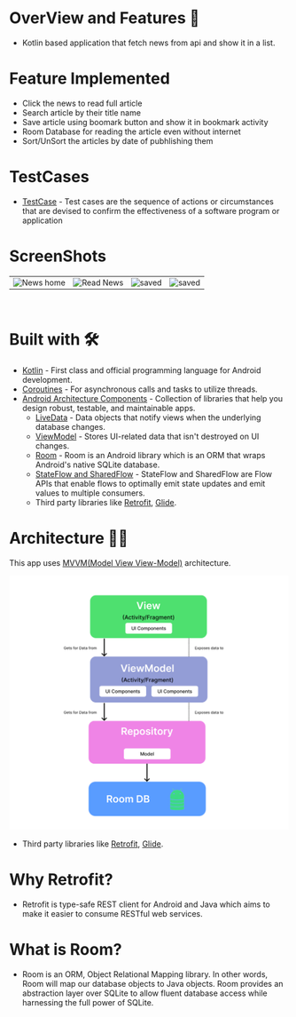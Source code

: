 # OverView and Features 📰
* Kotlin based application that fetch news from api and show it in a list. <br/>

# Feature Implemented
* Click the news to read full article <br/>
* Search article by their title name <br/>
* Save article using boomark button and show it in bookmark activity <br/>
* Room Database for reading the article even without internet <br/>
* Sort/UnSort the articles by date of pubhlishing them <br/>

# TestCases
* [TestCase](https://docs.google.com/spreadsheets/d/1xYkA95dw9zW9GENRrc5w7KKHE4BKUS3EO1VhgHFRLHA/edit?usp=sharing) - Test cases are the sequence of actions or circumstances that are devised to confirm the effectiveness of a software program or application

# ScreenShots

<table align="center">
  <tr>
    <td><img src="https://github.com/bhattaman0001/News_Breeze/blob/master/Screenshots%20and%20Apk/ss1.jpg" alt="News home" style="width:200px;height:400px;"></td>
    <td><img src="https://github.com/bhattaman0001/News_Breeze/blob/master/Screenshots%20and%20Apk/ss2.jpg" alt="Read News" style="width:200px;height:400px;"></td>
    <td><img src="https://github.com/bhattaman0001/News_Breeze/blob/master/Screenshots%20and%20Apk/ss4.jpg" alt="saved" style="width:200px;height:400px;"></td>
    <td><img src="https://github.com/bhattaman0001/News_Breeze/blob/master/Screenshots%20and%20Apk/ss5.jpg" alt="saved" style="width:200px;height:400px;"></td>
  </tr>
</table><br>

# Built with 🛠

- [Kotlin](https://kotlinlang.org/) - First class and official programming language for Android development.
- [Coroutines](https://kotlinlang.org/docs/reference/coroutines-overview.html) - For asynchronous calls and tasks to utilize threads.
- [Android Architecture Components](https://developer.android.com/topic/libraries/architecture) - Collection of libraries that help you design robust, testable, and maintainable apps.
  - [LiveData](https://developer.android.com/topic/libraries/architecture/livedata) - Data objects that notify views when the underlying database changes.
  - [ViewModel](https://developer.android.com/topic/libraries/architecture/viewmodel) - Stores UI-related data that isn't destroyed on UI changes.
  - [Room](https://developer.android.com/topic/libraries/architecture/room) - Room is an Android library which is an ORM that wraps Android's native SQLite database.
  - [StateFlow and SharedFlow](https://developer.android.com/kotlin/flow/stateflow-and-sharedflow#:~:text=StateFlow%20is%20a%20state%2Dholder,property%20of%20the%20MutableStateFlow%20class.) - StateFlow and SharedFlow are Flow APIs that enable flows to optimally emit state updates and emit values to multiple consumers.
  - Third party libraries like [Retrofit](https://square.github.io/retrofit/), [Glide](https://bumptech.github.io/glide/int/volley.html).

# Architecture 👷‍♂️
This app uses [MVVM(Model View View-Model)](https://developer.android.com/topic/architecture#recommended-app-arch) architecture.

![MVVM](art/mvvm.png)
 * Third party libraries like [Retrofit](https://square.github.io/retrofit/), [Glide](https://bumptech.github.io/glide/int/volley.html).
 
 # Why Retrofit?
 * Retrofit is type-safe REST client for Android and Java which aims to make it easier to consume RESTful web services.
 
 # What is Room?
 * Room is an ORM, Object Relational Mapping library. In other words, Room will map our database objects to Java objects. Room provides an abstraction layer over SQLite to allow fluent database access while harnessing the full power of SQLite.
